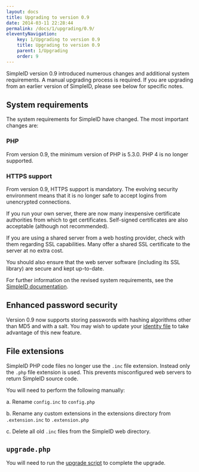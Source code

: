 ```yaml
---
layout: docs
title: Upgrading to version 0.9
date: 2014-03-11 22:28:44
permalink: /docs/1/upgrading/0.9/
eleventyNavigation:
    key: 1/Upgrading to version 0.9
    title: Upgrading to version 0.9
    parent: 1/Upgrading
    order: 9
---
```


SimpleID version 0.9 introduced numerous changes and additional
system requirements.  A manual upgrading process is required.  If you are
upgrading from an earlier version of SimpleID, please see below for specific notes.

## System requirements

The system requirements for SimpleID have changed.  The most important
changes are:

### PHP

From version 0.9, the minimum version of PHP is 5.3.0.  PHP 4 is no
longer supported.

### HTTPS support

From version 0.9, HTTPS support is mandatory.  The evolving security
environment means that it is no longer safe to accept logins from
unencrypted connections.

If you run your own server, there are now many inexpensive certificate 
authorities from which to get certificates.  Self-signed certificates
are also acceptable (although not recommended).

If you are using a shared server from a web hosting provider, check
with them regarding SSL capabilities.  Many offer a shared SSL
certificate to the server at no extra cost.

You should also ensure that the web server software (including its SSL library) are secure and kept up-to-date.

For further information on the revised system requirements, see the [SimpleID documentation](/docs/1/system-requirements).

## Enhanced password security

Version 0.9 now supports storing passwords with hashing algorithms other than
MD5 and with a salt.  You may wish to update your [identity file](/docs/1/identity-files) to take
advantage of this new feature.

## File extensions

SimpleID PHP code files no longer use the `.inc` file extension.  Instead only
the `.php` file extension is used.  This prevents misconfigured web servers to
return SimpleID source code.

You will need to perform the following manually:

a. Rename `config.inc` to `config.php`

b. Rename any custom extensions in the extensions directory from
 `.extension.inc` to `.extension.php`

c. Delete all old `.inc` files from the SimpleID web directory.

## `upgrade.php`

You will need to run the [upgrade script](/docs/1/upgrading/#upgrade-php) to complete the upgrade.